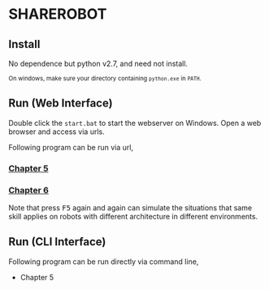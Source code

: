SHAREROBOT
==========

Install
-------

No dependence but python v2.7, and need not install.

<small>On windows, make sure your directory containing `python.exe` in `PATH`.
</small>

Run (Web Interface)
-------------------

Double click the `start.bat` to start the webserver on Windows.
Open a web browser and access via urls.

Following program can be run via url,

### [Chapter 5](http://localhost:8000/c5.py)

### [Chapter 6](http://localhost:8000/c6.py)

Note that press <kbd>F5</kbd> again and again can simulate the situations that same skill applies on
robots with different architecture in different environments.


Run (CLI Interface)
-------------------

Following program can be run directly via command line,

* Chapter 5
